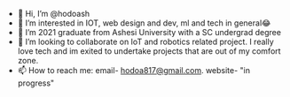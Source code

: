 - 👋 Hi, I’m @hodoash
- 👀 I’m interested in IOT, web design and dev, ml and tech in general😂
- 🌱 I’m  2021 graduate from Ashesi University with a SC undergrad degree 
- 💞️ I’m looking to collaborate on IoT and robotics related project.
I really love tech and im exited to undertake projects that are out of my comfort zone.
- 📫 How to reach me: email- hodoa817@gmail.com. website- "in progress"

<!---
hodoash/hodoash is a ✨ special ✨ repository because its `README.md` (this file) appears on your GitHub profile.
You can click the Preview link to take a look at your changes.
--->
